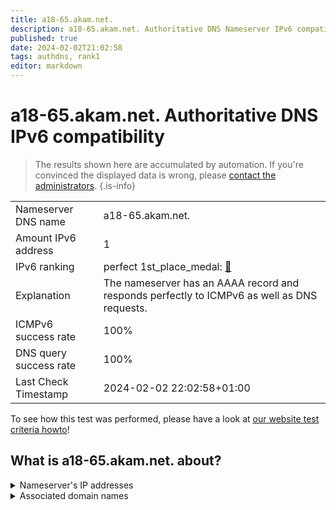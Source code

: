 ```yaml
---
title: a18-65.akam.net.
description: a18-65.akam.net. Authoritative DNS Nameserver IPv6 compatibility
published: true
date: 2024-02-02T21:02:58
tags: authdns, rank1
editor: markdown
---
```


# a18-65.akam.net. Authoritative DNS IPv6 compatibility

> The results shown here are accumulated by automation. If you're convinced the displayed data is wrong, please [contact the administrators](/howto/chat). 
{.is-info}




|   |   |
| - | - |
| Nameserver DNS name | a18-65.akam.net.
| Amount IPv6 address | 1
| IPv6 ranking | perfect 1st_place_medal: [🔗](/howto/ranking) |
| Explanation | The nameserver has an AAAA record and responds perfectly to ICMPv6 as well as DNS requests. |
| ICMPv6 success rate | 100%|
| DNS query success rate | 100% |
| Last Check Timestamp | 2024-02-02 22:02:58+01:00 |

To see how this test was performed, please have a look at [our website test criteria howto](/howto/testcriteria/authdns)!


## What is a18-65.akam.net. about?




<details>
<summary>Nameserver's IP addresses</summary>

2600:1480:4800::41

</details>



<details>
<summary>Associated domain names</summary>

www.rabobank.com

home.barclays

</details>
